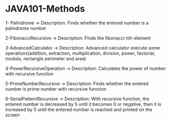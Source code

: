 # JAVA101-Methods

1- Palindrome -> Description: Finds whether the entered number is a palindrome number

2-FibonacciRecursive -> Description: Finds the fibonacci nth element

3-AdvancedCalculator -> Description: Advanced calculator execute some operations(addition, extraction, multiplication, division, power, factorial, modulo, rectangle perimeter and area)

4-PowerRecursiveOperation -> Description: Calculates the power of number with recursive function

5-PrimeNumberRecursive -> Description: Finds whether the entered number is prime number with recursive function

6-SerialPatternRecursive -> Description: With recursive function, the entered number is decreased by 5 until it becomes 0 or negative, then it is increased by 5 until the entered number is reached and printed on the screen 
